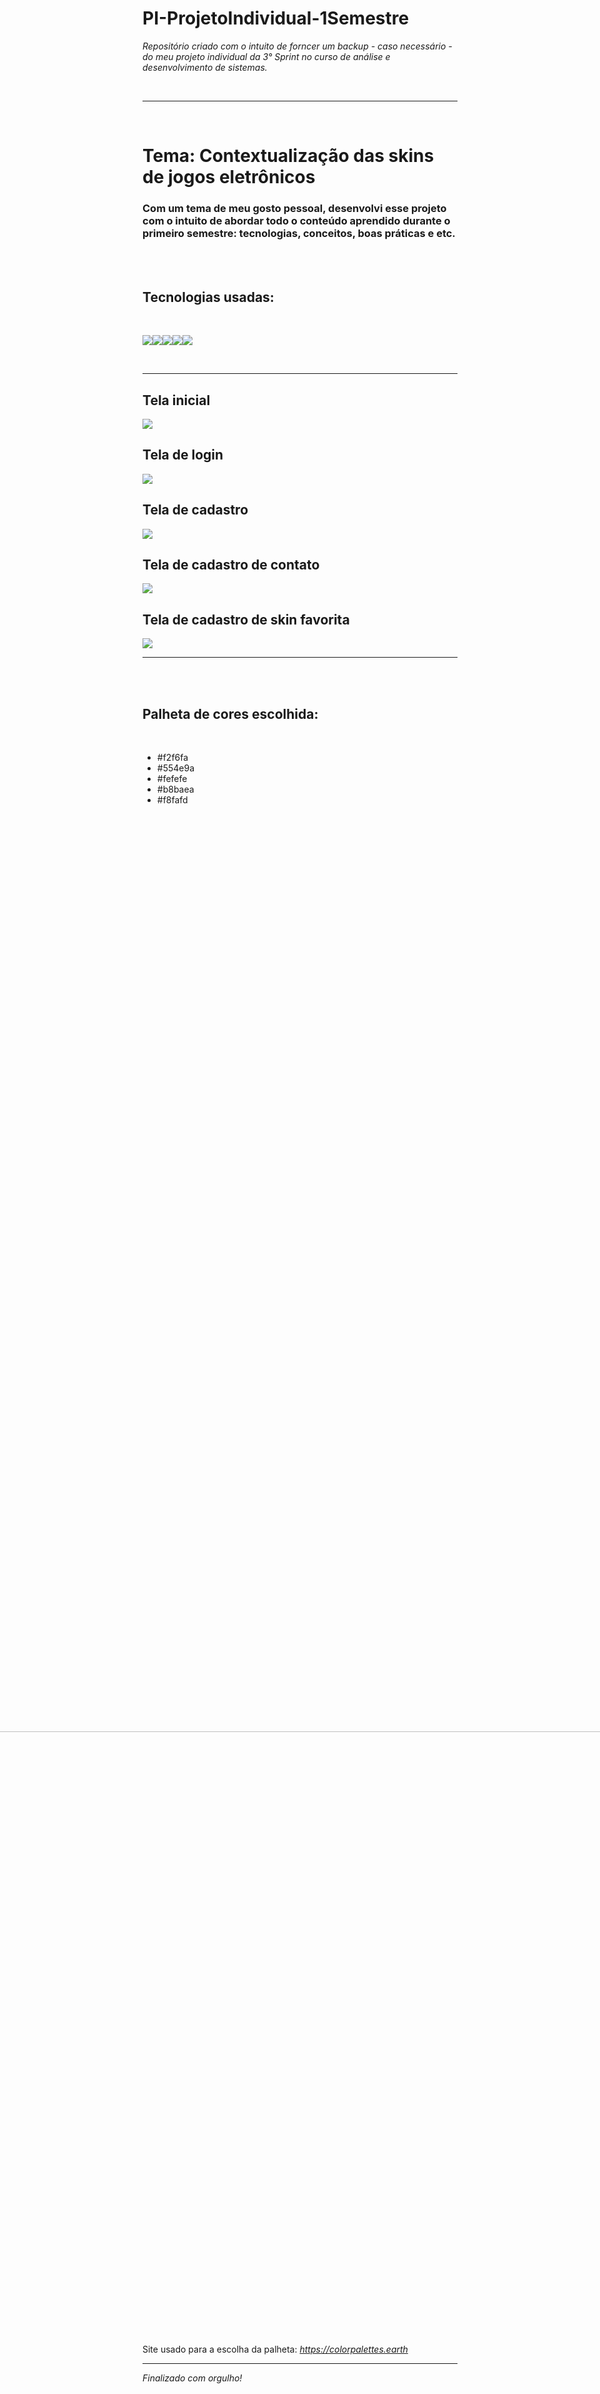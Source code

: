 # PI-ProjetoIndividual-1Semestre
<i>Repositório criado com o intuito de forncer um backup - caso necessário - do meu projeto individual da 3° Sprint no curso de análise e desenvolvimento de sistemas.</i>

<br>

<hr /> <br>

<h1>Tema: Contextualização das skins de jogos eletrônicos</h1>

<h3>Com um tema de meu gosto pessoal, desenvolvi esse projeto com o intuito de abordar todo o conteúdo aprendido durante o primeiro semestre: tecnologias, conceitos, boas práticas e etc.</h3>

<br><br>

<h2> Tecnologias usadas:</h2>

<br>

<img src="https://img.shields.io/badge/HTML5-E34F26?style=for-the-badge&logo=html5&logoColor=white"><img src="https://img.shields.io/badge/CSS3-1572B6?style=for-the-badge&logo=css3&logoColor=white"><img src="https://img.shields.io/badge/JavaScript-F7DF1E?style=for-the-badge&logo=javascript&logoColor=black"><img src="https://img.shields.io/badge/Node.js-43853D?style=for-the-badge&logo=node.js&logoColor=white"><img src="https://img.shields.io/badge/MySQL-005C84?style=for-the-badge&logo=mysql&logoColor=white">

<br>
<hr />

<h2>Tela inicial</h2>

<img src="https://github.com/Marcos-HVB/PI-ProjetoIndividual-1Semestre/blob/main/site-institucional/public/assets/demos/telaLoginProjeto.png">

<br>

<h2>Tela de login</h2>

<img src="https://github.com/Marcos-HVB/PI-ProjetoIndividual-1Semestre/blob/main/site-institucional/public/assets/demos/homeProjeto.png">

<br>

<h2>Tela de cadastro</h2>

<img src="https://github.com/Marcos-HVB/PI-ProjetoIndividual-1Semestre/blob/main/site-institucional/public/assets/demos/telaCadastroProjeto.png">

<br>

<h2>Tela de cadastro de contato</h2>

<img src="https://github.com/Marcos-HVB/PI-ProjetoIndividual-1Semestre/blob/main/site-institucional/public/assets/demos/cadastroNum.png">

<br>

<h2>Tela de cadastro de skin favorita</h2>

<img src="https://github.com/Marcos-HVB/PI-ProjetoIndividual-1Semestre/blob/main/site-institucional/public/assets/demos/escolhaFavoritaProjeto.png">

<br>
<hr />
<br>



<br>


<h2>Palheta de cores escolhida:</h2> <br>

- #f2f6fa 
- #554e9a 
- #fefefe 
- #b8baea
- #f8fafd 

<br>

<img src="https://bookmarkos.s3.amazonaws.com/uploads/palette_pic/image/2676/large_photo-1589219123229-03469f0bc3ea.jpeg" height="400rem" style="transform: rotate(270deg); display: block; margin-left: 10%; height:60vh">

<br>

Site usado para a escolha da palheta:
<i>https://colorpalettes.earth</i>

<hr />


<i>Finalizado com orgulho!</i>

